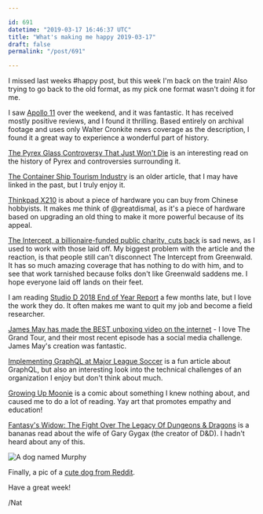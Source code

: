 ```yaml
---

id: 691
datetime: "2019-03-17 16:46:37 UTC"
title: "What's making me happy 2019-03-17"
draft: false
permalink: "/post/691"

---
```


I missed last weeks #happy post, but this week I'm back on the train\! Also trying to go back to the old format, as my pick one format wasn't doing it for me.

I saw [Apollo 11](https://en.wikipedia.org/wiki/Apollo_11_%282019_film%29) over the weekend, and it was fantastic. It has received mostly positive reviews, and I found it thrilling. Based entirely on archival footage and uses only Walter Cronkite news coverage as the description, I found it a great way to experience a wonderful part of history.

[The Pyrex Glass Controversy That Just Won't Die](https://gizmodo.com/the-pyrex-glass-controversy-that-just-wont-die-1833040962) is an interesting read on the history of Pyrex and controversies surrounding it.

[The Container Ship Tourism Industry](https://www.atlasobscura.com/articles/the-container-ship-tourism-industry) is an older article, that I may have linked in the past, but I truly enjoy it.

[Thinkpad X210](https://geoff.greer.fm/2019/03/04/thinkpad-x210/) is about a piece of hardware you can buy from Chinese hobbyists. It makes me think of @greatdismal, as it's a piece of hardware based on upgrading an old thing to make it more powerful because of its appeal.

[The Intercept, a billionaire\-funded public charity, cuts back](https://www.cjr.org/business_of_news/layoffs-the-intercept.php) is sad news, as I used to work with those laid off. My biggest problem with the article and the reaction, is that people still can't disconnect The Intercept from Greenwald. It has so much amazing coverage that has nothing to do with him, and to see that work tarnished because folks don't like Greenwald saddens me. I hope everyone laid off lands on their feet.

I am reading [Studio D 2018 End of Year Report](https://medium.com/@janchip/2018-end-of-year-report-19d36c54b3dc?source=ifttt--------------1) a few months late, but I love the work they do. It often makes me want to quit my job and become a field researcher.

[James May has made the BEST unboxing video on the internet](https://www.youtube.com/watch?v=v-JjalOG00E&feature=youtu.be) \- I love The Grand Tour, and their most recent episode has a social media challenge. James May's creation was fantastic.

[Implementing GraphQL at Major League Soccer](https://labs.mlssoccer.com/implementing-graphql-at-major-league-soccer-ff0a002b20ca?source=ifttt--------------1) is a fun article about GraphQL, but also an interesting look into the technical challenges of an organization I enjoy but don't think about much.

[Growing Up Moonie](https://thenib.com/moon-child?t=default) is a comic about something I knew nothing about, and caused me to do a lot of reading. Yay art that promotes empathy and education\!

[Fantasy's Widow: The Fight Over The Legacy Of Dungeons & Dragons](https://kotaku.com/fantasys-widow-the-fight-over-the-legacy-of-dungeons-1833127876) is a bananas read about the wife of Gary Gygax \(the creator of D&D\). I hadn't heard about any of this.

![A dog named Murphy](https://storage.googleapis.com/icco-cloud/photos/2019/7a02191c-8c19-40fc-acfb-a9f57456b5b5.jpg)

Finally, a pic of a [cute dog from Reddit](https://www.reddit.com/r/aww/comments/b24kwi/happy_st_patricks_day_from_murphy/).

Have a great week\!

/Nat
